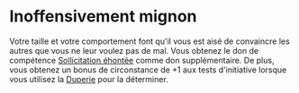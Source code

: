 # Inoffensivement mignon

<p><span id="ctl00_MainContent_DetailedOutput">Votre taille et votre comportement font qu'il vous est aisé de convaincre les autres que vous ne leur voulez pas de mal. Vous obtenez le don de compétence <a href="https://2e.aonprd.com/Feats.aspx?ID=838">Sollicitation éhontée</a> comme don supplémentaire. De plus, vous obtenez un bonus de circonstance de +1 aux tests d'initiative lorsque vous utilisez la <a href="https://2e.aonprd.com/Skills.aspx?ID=5">Duperie</a> pour la déterminer.&nbsp;</span></p>